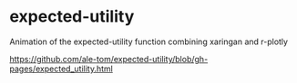 # expected-utility
Animation of the expected-utility function combining xaringan and r-plotly

https://github.com/ale-tom/expected-utility/blob/gh-pages/expected_utility.html
